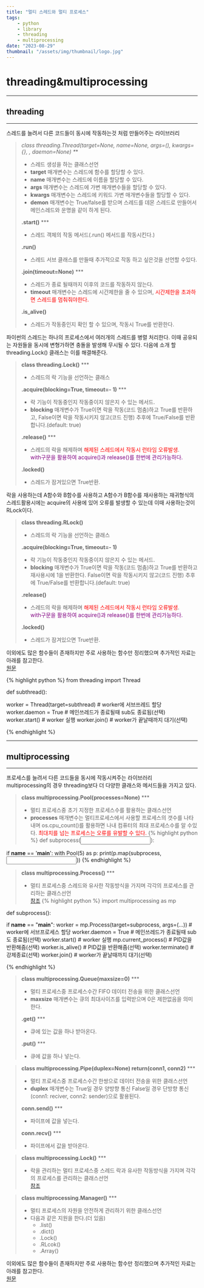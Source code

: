 ```yaml
---
title: "멀티 스레드와 멀티 프로세스"
tags:
    - python
    - library
    - threading
    - multiprocessing
date: "2023-08-29"
thumbnail: "/assets/img/thumbnail/logo.jpg"
---
```

# **threading&multiprocessing**
---

## **threading**
---
스레드를 늘려서 다른 코드들이 동시에 작동하는것 처럼 만들어주는 라이브러리

> **class threading.Thread(target=None, name=None, args=(), kwargs={}, *, daemon=None)** \***
> * 스레드 생성을 하는 클래스선언
> * **target** 매개변수는 스레드에 함수를 할당할 수 있다.
> * **name** 매개변수는 스레드에 이름을 할당할 수 있다.
> * **args** 매개변수는 스레드에 가변 매개변수들을 할당할 수 있다.
> * **kwargs** 매개변수는 스레드에 키워드 가변 매개변수들을 할당할 수 있다.  
> * **demon** 매개변수는 True/false를 받으며 스레드를 데몬 스레드로 만들어서 메인스레드와 운명을 같이 하게 된다.
>
> **.start()** \***
> * 스레드 객체의 작동 메서드(.run() 메서드를 작동시킨다.)
>
> **.run()**
> * 스레드 서브 클래스를 만들때 추가적으로 작동 하고 싶은것을 선언할 수있다.
>
> **.join(timeout=None)** \***
> * 스레드가 종료 될때까지 이후의 코드를 작동하지 않는다.
> * **timeout** 매개변수는 스레드에 시간제한을 줄 수 있으며, <span style="color:red">시간제한을 초과하면 스레드를 멈춰줘야한다.</span>
>
> **.is_alive()**
> * 스레드가 작동중인지 확인 할 수 있으며, 작동시 True를 반환한다.  

파이썬의 스레드는 하나의 프로세스에서 여러개의 스레드를 병렬 처리한다. 이때 공유되는 자원들을 동시에 변형가하면 충돌을 발생해 무시될 수 있다. 다음에 소개 할 threading.Lock() 클래스는 이를 해결해준다.

> **class threading.Lock()** \***
> * 스레드의 락 기능을 선언하는 클래스
>
> **.acquire(blocking=True, timeout=- 1)** \***
> * 락 기능이 작동중인지 작동중이지 않은지 수 있는 메서드.
> * **blocking** 매개변수가 True이면 락을 작동(코드 멈춤)하고 True를 반환하고, False이면 락을 작동시키지 않고(코드 진행) 추후에 True/False를 반환합니다.(default: true)
>
> **.release()** \***
> * 스레드의 락을 해제하며 <span style="color:red">해제된 스레드에서 작동시 런타임 오류발생</span>.  
> <span style="color:purple">with구문을 활용하여 acquire()과 release()를 한번에 관리가능하다.</span>
>
> **.locked()**
> * 스레드가 잠겨있으면 True반환.

락을 사용하는데 A함수와 B함수를 사용하고 A함수가 B함수를 재사용하는 재귀형식의 스레드활용시에는 acquire의 사용에 있어 오류를 발생할 수 있는데 이때 사용하는것이 RLock이다.

> **class threading.RLock()**
> * 스레드의 락 기능을 선언하는 클래스
>
> **.acquire(blocking=True, timeout=- 1)**
> * 락 기능이 작동중인지 작동중이지 않은지 수 있는 메서드.
> * **blocking** 매개변수가 True이면 락을 작동(코드 멈춤)하고 True를 반환하고 재사용시에 1을 반환한다. False이면 락을 작동시키지 않고(코드 진행) 추후에 True/False를 반환합니다.(default: true)
>
> **.release()**
> * 스레드의 락을 해제하며 <span style="color:red">해제된 스레드에서 작동시 런타임 오류발생</span>.  
> <span style="color:purple">with구문을 활용하여 acquire()과 release()를 한번에 관리가능하다.</span>
>
> **.locked()**
> * 스레드가 잠겨있으면 True반환.

이외에도 많은 함수들이 존재하지만 주로 사용하는 함수만 정리했으며 추가적인 자료는 아래를 참고한다.  
[원문](https://docs.python.org/ko/3/library/threading.html)

{% highlight python %}
from threading import Thread

def subthread():
  <output>

worker = Thread(target=subthread) # worker에 서브쓰레드 할당
worker.daemon = True # 메인쓰레드가 종료될때 sub도 종료됨(선택)
worker.start() # worker 실행
worker.join() # worker가 끝날때까지 대기(선택)

<main program>
{% endhighlight %}

---

## **multiprocessing**
---
프로세스를 늘려서 다른 코드들을 동시에 작동시켜주는 라이브러리  
multiprocessing의 경우 threading보다 더 다양한 클래스와 메서드들을 가지고 있다.

> **class multiprocessing.Pool(processes=None)** \***
> * 멀티 프로세스중 초기 지정한 프로세스수를 활용하는 클래스선언
> * **processes** 매개변수는 멀티프로세스에서 사용할 프로세스의 갯수를 나타내며 os.cpu_count()를 활용하면 나내 컴퓨터의 최대 프로세스수를 알 수있다. <span style="color:red">최대치를 넘는 프로세스는 오류를 유발할 수 있다.</span>
{% highlight python %}
def subprocess(<input>):
  <output>

if __name__ == '__main__':
  with Pool(5) as p:
    print(p.map(subprocess, <input>))
{% endhighlight %}

> **class multiprocessing.Process()** \***
> * 멀티 프로세스중 스레드와 유사한 작동방식을 가지며 각각의 프로세스를 관리하는 클래스선언  
> [참조](/study/pythonModule/1_threading&multiprocessing#threading)
{% highlight python %}
import multiprocessing as mp

def subprocess():
  <output>

if __name__ == "__main__":
  worker = mp.Process(target=subprocess, args=(...)) #  worker에 서브프로세스 할당
  worker.daemon = True # 메인쓰레드가 종료될때 sub도 종료됨(선택)
  worker.start() # worker 실행
  mp.current_process() # PID값을 반환해줌(선택)
  worker.is_alive() # PID값을 반환해줌(선택)
  worker.terminate() # 강제종료(선택)
  worker.join() # worker가 끝날때까지 대기(선택)
	
  <main program>
{% endhighlight %}

> **class multiprocessing.Queue(maxsize=0)** \***
> * 멀티 프로세스중 프로세스수간 FIFO 데이터 전송을 위한 클래스선언
> * **maxsize** 매개변수는 큐의 최대사이즈를 입력받으며 0은 제한없음을 의미한다. 
> 
> **.get()** \***
> * 큐에 있는 값을 하나 받아온다.  
>
> **.put()** \***
> * 큐에 값을 하나 넣는다.

> **class multiprocessing.Pipe(duplex=None) return(conn1, conn2)** \***
> * 멀티 프로세스중 프로세스수간 한쌍으로 데이터 전송을 위한 클래스선언
> * **duplex** 매개변수는 True일 경우 양방향 통신 False일 경우 단방향 통신(conn1: reciver, conn2: sender)으로 활용된다.  
>
> **conn.send()** \***
> * 파이프에 값을 넣는다.  
>
> **conn.recv()** \***
> * 파이프에서 값을 받아온다.


> **class multiprocessing.Lock()** \***
> * 락을 관리하는 멀티 프로세스중 스레드 락과 유사한 작동방식을 가지며 각각의 프로세스를 관리하는 클래스선언  
> [참조](/study/pythonModule/1_threading&multiprocessing#threading)

> **class multiprocessing.Manager()** \***
> * 멀티 프로세스의 자원을 안전하게 관리하기 위한 클래스선언
> * 다음과 같은 지원을 한다.(더 있음)
>   * .list()  
>   * .dict()  
>   * .Lock()  
>   * .RLcok()  
>   * .Array()  

이외에도 많은 함수들이 존재하지만 주로 사용하는 함수만 정리했으며 추가적인 자료는 아래를 참고한다.  
[원문](https://docs.python.org/ko/3/library/multiprocessing.html)
